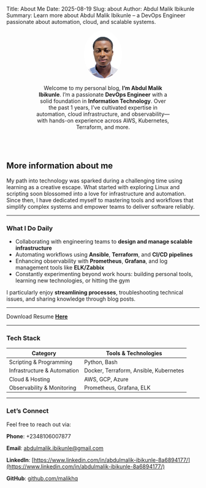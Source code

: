 Title: About Me
Date: 2025-08-19
Slug: about
Author: Abdul Malik Ibikunle
Summary: Learn more about Abdul Malik Ibikunle – a DevOps Engineer passionate about automation, cloud, and scalable systems.




<p align="center">
<img src="../images/profile.jpg" alt="some alternate text" style="border-radius: 50%; width:100px">
</p>
<p style="width: 70%; margin: auto;" align="center">
Welcome to my personal blog, <b>I’m Abdul Malik Ibikunle</b>. I’m a passionate <b>DevOps Engineer</b> with a solid foundation in <b>Information Technology</b>. Over the past 1 years, I’ve cultivated expertise in automation, cloud infrastructure, and observability—with hands-on experience across AWS, Kubernetes, Terraform, and more.
</p>
<br>
<br>
<br>


<p align="center">
<h2>More information about me</h2>
</p>




My path into technology was sparked during a challenging time using learning as a creative escape. What started with exploring Linux and scripting soon blossomed into a love for infrastructure and automation. Since then, I have dedicated myself to mastering tools and workflows that simplify complex systems and empower teams to deliver software reliably.

---

### What I Do Daily

- Collaborating with engineering teams to **design and manage scalable infrastructure**  
- Automating workflows using **Ansible**, **Terraform**, and **CI/CD pipelines**  
- Enhancing observability with **Prometheus**, **Grafana**, and log management tools like **ELK/Zabbix**  
- Constantly experimenting beyond work hours: building personal tools, learning new technologies, or hitting the gym  

I particularly enjoy **streamlining processes**, troubleshooting technical issues, and sharing knowledge through blog posts.

---

Download Resume [**Here**](../files/resume.pdf)

---

### Tech Stack

| Category                  | Tools & Technologies                       |
|---------------------------|--------------------------------------------|
| Scripting & Programming   | Python, Bash                               |
| Infrastructure & Automation | Docker, Terraform, Ansible, Kubernetes  |
| Cloud & Hosting           | AWS, GCP, Azure                            |
| Observability & Monitoring | Prometheus, Grafana, ELK                  |

---

### Let’s Connect

Feel free to reach out via:

**Phone**: +2348106007877

**Email**: abdulmalik.ibikunle@gmail.com  

**LinkedIn**: [https://www.linkedin.com/in/abdulmalik-ibikunle-8a6894177/](https://www.linkedin.com/in/abdulmalik-ibikunle-8a6894177/)  

**GitHub**: [github.com/malikhq](https://github.com/malikhq)  

